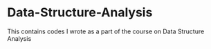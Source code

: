 # Data-Structure-Analysis
This contains codes I wrote as a part of the course on Data Structure Analysis

